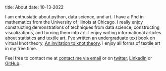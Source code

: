 title: About
date: 10-13-2022

I am enthusiatic about python, data science, and art. I have a  Phd in mathematics from the University of Illinois at Chicago. I really enjoy constructing demonstrations of techniques from data science, constructing visualizations, and turning them into art. 
I enjoy writing informational articles about statistics and textile art. 
I've written an undergraduate text book on virtual knot theory, [An invitation to knot theory](https://www.amazon.com/Invitation-Knot-Theory-Virtual-Classical/dp/1498701647/ref=sr_1_1?crid=2OGKI08GT6RNB&keywords=heather+dye+book&qid=1666377091&sprefix=heather+dye+book%2Caps%2C88&sr=8-1).  I enjoy all forms of textile art in my free time. 

Feel free to contact me at  [contact me via email](mailto:) or on [twitter](https://twitter.com/), [LinkedIn](https://www.linkedin.com/in/) or [GitHub](https://github.com/).

